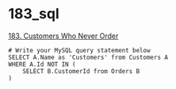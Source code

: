 # 183\_sql

[183. Customers Who Never Order](https://leetcode.com/problems/customers-who-never-order/)

```text
# Write your MySQL query statement below
SELECT A.Name as 'Customers' from Customers A
WHERE A.Id NOT IN (
    SELECT B.CustomerId from Orders B
)
```

